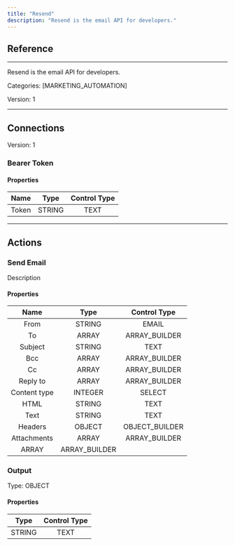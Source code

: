 ```yaml
---
title: "Resend"
description: "Resend is the email API for developers."
---
```

## Reference
<hr />

Resend is the email API for developers.


Categories: [MARKETING_AUTOMATION]


Version: 1

<hr />



## Connections

Version: 1


### Bearer Token

#### Properties

|      Name      |     Type     |     Control Type     |
|:--------------:|:------------:|:--------------------:|
| Token | STRING | TEXT  |





<hr />





## Actions


### Send Email
Description

#### Properties

|      Name      |     Type     |     Control Type     |
|:--------------:|:------------:|:--------------------:|
| From | STRING | EMAIL  |
| To | ARRAY | ARRAY_BUILDER  |
| Subject | STRING | TEXT  |
| Bcc | ARRAY | ARRAY_BUILDER  |
| Cc | ARRAY | ARRAY_BUILDER  |
| Reply to | ARRAY | ARRAY_BUILDER  |
| Content type | INTEGER | SELECT  |
| HTML | STRING | TEXT  |
| Text | STRING | TEXT  |
| Headers | OBJECT | OBJECT_BUILDER  |
| Attachments | ARRAY | ARRAY_BUILDER  |
| ARRAY | ARRAY_BUILDER  |


### Output



Type: OBJECT

#### Properties

|     Type     |     Control Type     |
|:------------:|:--------------------:|
| STRING | TEXT  |





